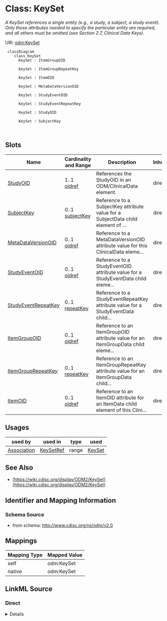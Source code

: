 # Class: KeySet


_A KeySet references a single entity (e.g., a study, a subject, a study event). Only those attributes needed to specify the particular entity are required, and all others must be omitted (see Section 2.7, Clinical Data Keys)._





URI: [odm:KeySet](http://www.cdisc.org/ns/odm/v2.0/KeySet)



```mermaid
 classDiagram
    class KeySet
      KeySet : ItemGroupOID
        
      KeySet : ItemGroupRepeatKey
        
      KeySet : ItemOID
        
      KeySet : MetaDataVersionOID
        
      KeySet : StudyEventOID
        
      KeySet : StudyEventRepeatKey
        
      KeySet : StudyOID
        
      KeySet : SubjectKey
        
      
```




<!-- no inheritance hierarchy -->


## Slots

| Name | Cardinality and Range | Description | Inheritance |
| ---  | --- | --- | --- |
| [StudyOID](StudyOID.md) | 1..1 <br/> [oidref](oidref.md) | References the StudyOID in an ODM/ClinicalData element. | direct |
| [SubjectKey](SubjectKey.md) | 0..1 <br/> [subjectKey](subjectKey.md) | Reference to a SubjectKey attribute value for a SubjectData child element of ... | direct |
| [MetaDataVersionOID](MetaDataVersionOID.md) | 0..1 <br/> [oidref](oidref.md) | Reference to a MetaDataVersionOID attribute value for this ClinicalData eleme... | direct |
| [StudyEventOID](StudyEventOID.md) | 0..1 <br/> [oidref](oidref.md) | Reference to a StudyEventOID attribute value for a StudyEventData child eleme... | direct |
| [StudyEventRepeatKey](StudyEventRepeatKey.md) | 0..1 <br/> [repeatKey](repeatKey.md) | Reference to a StudyEventRepeatKey attribute value for a StudyEventData child... | direct |
| [ItemGroupOID](ItemGroupOID.md) | 0..1 <br/> [oidref](oidref.md) | Reference to an ItemGroupOID attribute value for an ItemGroupData child eleme... | direct |
| [ItemGroupRepeatKey](ItemGroupRepeatKey.md) | 0..1 <br/> [repeatKey](repeatKey.md) | Reference to an ItemGroupRepeatKey attribute value for an ItemGroupData child... | direct |
| [ItemOID](ItemOID.md) | 0..1 <br/> [oidref](oidref.md) | Reference to an ItemOID attribute for an ItemData child element of this Clini... | direct |





## Usages

| used by | used in | type | used |
| ---  | --- | --- | --- |
| [Association](Association.md) | [KeySetRef](KeySetRef.md) | range | [KeySet](KeySet.md) |






## See Also

* [https://wiki.cdisc.org/display/ODM2/KeySet](https://wiki.cdisc.org/display/ODM2/KeySet)

## Identifier and Mapping Information







### Schema Source


* from schema: http://www.cdisc.org/ns/odm/v2.0





## Mappings

| Mapping Type | Mapped Value |
| ---  | ---  |
| self | odm:KeySet |
| native | odm:KeySet |





## LinkML Source

<!-- TODO: investigate https://stackoverflow.com/questions/37606292/how-to-create-tabbed-code-blocks-in-mkdocs-or-sphinx -->

### Direct

<details>
```yaml
name: KeySet
description: A KeySet references a single entity (e.g., a study, a subject, a study
  event). Only those attributes needed to specify the particular entity are required,
  and all others must be omitted (see Section 2.7, Clinical Data Keys).
from_schema: http://www.cdisc.org/ns/odm/v2.0
see_also:
- https://wiki.cdisc.org/display/ODM2/KeySet
slots:
- StudyOID
- SubjectKey
- MetaDataVersionOID
- StudyEventOID
- StudyEventRepeatKey
- ItemGroupOID
- ItemGroupRepeatKey
- ItemOID
slot_usage:
  StudyOID:
    name: StudyOID
    description: References the StudyOID in an ODM/ClinicalData element.
    comments:
    - Matches the Association/@StudyOID.
    domain_of:
    - Include
    - SourceItem
    - AdminData
    - MetaDataVersionRef
    - ReferenceData
    - ClinicalData
    - Association
    - KeySet
    range: oidref
    required: true
  SubjectKey:
    name: SubjectKey
    description: Reference to a SubjectKey attribute value for a SubjectData child
      element of this ClinicalData element.
    comments:
    - 'Optional

      Matches the SubjectKey attribute for a ClinicalData/SubjectData element.'
    domain_of:
    - SubjectData
    - KeySet
    range: subjectKey
  MetaDataVersionOID:
    name: MetaDataVersionOID
    description: Reference to a MetaDataVersionOID attribute value for this ClinicalData
      element.
    comments:
    - 'Optional

      Matches the MetaDataVersionOID attribute for this ClinicalData element.'
    domain_of:
    - Include
    - SourceItem
    - MetaDataVersionRef
    - ReferenceData
    - ClinicalData
    - Association
    - KeySet
    range: oidref
  StudyEventOID:
    name: StudyEventOID
    description: Reference to a StudyEventOID attribute value for a StudyEventData
      child element of this ClinicalData/SubjectData element.
    comments:
    - 'Optional

      Matches the StudyEventOID attribute for a StudyEventData child element of this
      ClinicalData/SubjectData element.'
    domain_of:
    - StudyEventRef
    - AbsoluteTimingConstraint
    - StudyEventData
    - KeySet
    range: oidref
  StudyEventRepeatKey:
    name: StudyEventRepeatKey
    description: Reference to a StudyEventRepeatKey attribute value for a StudyEventData
      child element of this ClinicalData/SubjectData/StudyEventData element.
    comments:
    - 'Optional

      Matches the StudyEventRepeatKey attribute for this ClinicalData/SubjectData/StudyEventData
      element.'
    domain_of:
    - StudyEventData
    - KeySet
    range: repeatKey
  ItemGroupOID:
    name: ItemGroupOID
    description: Reference to an ItemGroupOID attribute value for an ItemGroupData
      child element of this ClinicalData/SubjectData/StudyEventData element.
    comments:
    - 'Optional

      Matches the ItemGroupOID attribute for an ItemGroupData child of this ClinicalData/SubjectData/StudyEventData.'
    domain_of:
    - ItemGroupRef
    - SourceItem
    - ItemGroupData
    - KeySet
    range: oidref
  ItemGroupRepeatKey:
    name: ItemGroupRepeatKey
    description: Reference to an ItemGroupRepeatKey attribute value for an ItemGroupData
      child element of this ClinicalData/SubjectData/StudyEventData element.
    comments:
    - '(Optional

      Matches the ItemGroupRepeatKey value for this ClinicalData/SubjectData/StudyEventData/ItemGroupData
      element.'
    domain_of:
    - ItemGroupData
    - KeySet
    range: repeatKey
  ItemOID:
    name: ItemOID
    description: Reference to an ItemOID attribute for an ItemData child element of
      this ClinicalData/SubjectData/StudyEventData/ItemGroupData element.
    comments:
    - 'Optional

      Matches the ItemOID for an ItemData child of this ClinicalData/SubjectData/StudyEventData/ItemGroupData
      element.'
    domain_of:
    - ItemRef
    - SourceItem
    - RangeCheck
    - ItemData
    - KeySet
    range: oidref
class_uri: odm:KeySet

```
</details>

### Induced

<details>
```yaml
name: KeySet
description: A KeySet references a single entity (e.g., a study, a subject, a study
  event). Only those attributes needed to specify the particular entity are required,
  and all others must be omitted (see Section 2.7, Clinical Data Keys).
from_schema: http://www.cdisc.org/ns/odm/v2.0
see_also:
- https://wiki.cdisc.org/display/ODM2/KeySet
slot_usage:
  StudyOID:
    name: StudyOID
    description: References the StudyOID in an ODM/ClinicalData element.
    comments:
    - Matches the Association/@StudyOID.
    domain_of:
    - Include
    - SourceItem
    - AdminData
    - MetaDataVersionRef
    - ReferenceData
    - ClinicalData
    - Association
    - KeySet
    range: oidref
    required: true
  SubjectKey:
    name: SubjectKey
    description: Reference to a SubjectKey attribute value for a SubjectData child
      element of this ClinicalData element.
    comments:
    - 'Optional

      Matches the SubjectKey attribute for a ClinicalData/SubjectData element.'
    domain_of:
    - SubjectData
    - KeySet
    range: subjectKey
  MetaDataVersionOID:
    name: MetaDataVersionOID
    description: Reference to a MetaDataVersionOID attribute value for this ClinicalData
      element.
    comments:
    - 'Optional

      Matches the MetaDataVersionOID attribute for this ClinicalData element.'
    domain_of:
    - Include
    - SourceItem
    - MetaDataVersionRef
    - ReferenceData
    - ClinicalData
    - Association
    - KeySet
    range: oidref
  StudyEventOID:
    name: StudyEventOID
    description: Reference to a StudyEventOID attribute value for a StudyEventData
      child element of this ClinicalData/SubjectData element.
    comments:
    - 'Optional

      Matches the StudyEventOID attribute for a StudyEventData child element of this
      ClinicalData/SubjectData element.'
    domain_of:
    - StudyEventRef
    - AbsoluteTimingConstraint
    - StudyEventData
    - KeySet
    range: oidref
  StudyEventRepeatKey:
    name: StudyEventRepeatKey
    description: Reference to a StudyEventRepeatKey attribute value for a StudyEventData
      child element of this ClinicalData/SubjectData/StudyEventData element.
    comments:
    - 'Optional

      Matches the StudyEventRepeatKey attribute for this ClinicalData/SubjectData/StudyEventData
      element.'
    domain_of:
    - StudyEventData
    - KeySet
    range: repeatKey
  ItemGroupOID:
    name: ItemGroupOID
    description: Reference to an ItemGroupOID attribute value for an ItemGroupData
      child element of this ClinicalData/SubjectData/StudyEventData element.
    comments:
    - 'Optional

      Matches the ItemGroupOID attribute for an ItemGroupData child of this ClinicalData/SubjectData/StudyEventData.'
    domain_of:
    - ItemGroupRef
    - SourceItem
    - ItemGroupData
    - KeySet
    range: oidref
  ItemGroupRepeatKey:
    name: ItemGroupRepeatKey
    description: Reference to an ItemGroupRepeatKey attribute value for an ItemGroupData
      child element of this ClinicalData/SubjectData/StudyEventData element.
    comments:
    - '(Optional

      Matches the ItemGroupRepeatKey value for this ClinicalData/SubjectData/StudyEventData/ItemGroupData
      element.'
    domain_of:
    - ItemGroupData
    - KeySet
    range: repeatKey
  ItemOID:
    name: ItemOID
    description: Reference to an ItemOID attribute for an ItemData child element of
      this ClinicalData/SubjectData/StudyEventData/ItemGroupData element.
    comments:
    - 'Optional

      Matches the ItemOID for an ItemData child of this ClinicalData/SubjectData/StudyEventData/ItemGroupData
      element.'
    domain_of:
    - ItemRef
    - SourceItem
    - RangeCheck
    - ItemData
    - KeySet
    range: oidref
attributes:
  StudyOID:
    name: StudyOID
    description: References the StudyOID in an ODM/ClinicalData element.
    comments:
    - Matches the Association/@StudyOID.
    from_schema: http://www.cdisc.org/ns/odm/v2.0
    rank: 1000
    alias: StudyOID
    owner: KeySet
    domain_of:
    - Include
    - SourceItem
    - AdminData
    - MetaDataVersionRef
    - ReferenceData
    - ClinicalData
    - Association
    - KeySet
    range: oidref
    required: true
  SubjectKey:
    name: SubjectKey
    description: Reference to a SubjectKey attribute value for a SubjectData child
      element of this ClinicalData element.
    comments:
    - 'Optional

      Matches the SubjectKey attribute for a ClinicalData/SubjectData element.'
    from_schema: http://www.cdisc.org/ns/odm/v2.0
    rank: 1000
    alias: SubjectKey
    owner: KeySet
    domain_of:
    - SubjectData
    - KeySet
    range: subjectKey
  MetaDataVersionOID:
    name: MetaDataVersionOID
    description: Reference to a MetaDataVersionOID attribute value for this ClinicalData
      element.
    comments:
    - 'Optional

      Matches the MetaDataVersionOID attribute for this ClinicalData element.'
    from_schema: http://www.cdisc.org/ns/odm/v2.0
    rank: 1000
    alias: MetaDataVersionOID
    owner: KeySet
    domain_of:
    - Include
    - SourceItem
    - MetaDataVersionRef
    - ReferenceData
    - ClinicalData
    - Association
    - KeySet
    range: oidref
  StudyEventOID:
    name: StudyEventOID
    description: Reference to a StudyEventOID attribute value for a StudyEventData
      child element of this ClinicalData/SubjectData element.
    comments:
    - 'Optional

      Matches the StudyEventOID attribute for a StudyEventData child element of this
      ClinicalData/SubjectData element.'
    from_schema: http://www.cdisc.org/ns/odm/v2.0
    rank: 1000
    alias: StudyEventOID
    owner: KeySet
    domain_of:
    - StudyEventRef
    - AbsoluteTimingConstraint
    - StudyEventData
    - KeySet
    range: oidref
  StudyEventRepeatKey:
    name: StudyEventRepeatKey
    description: Reference to a StudyEventRepeatKey attribute value for a StudyEventData
      child element of this ClinicalData/SubjectData/StudyEventData element.
    comments:
    - 'Optional

      Matches the StudyEventRepeatKey attribute for this ClinicalData/SubjectData/StudyEventData
      element.'
    from_schema: http://www.cdisc.org/ns/odm/v2.0
    rank: 1000
    alias: StudyEventRepeatKey
    owner: KeySet
    domain_of:
    - StudyEventData
    - KeySet
    range: repeatKey
  ItemGroupOID:
    name: ItemGroupOID
    description: Reference to an ItemGroupOID attribute value for an ItemGroupData
      child element of this ClinicalData/SubjectData/StudyEventData element.
    comments:
    - 'Optional

      Matches the ItemGroupOID attribute for an ItemGroupData child of this ClinicalData/SubjectData/StudyEventData.'
    from_schema: http://www.cdisc.org/ns/odm/v2.0
    rank: 1000
    alias: ItemGroupOID
    owner: KeySet
    domain_of:
    - ItemGroupRef
    - SourceItem
    - ItemGroupData
    - KeySet
    range: oidref
  ItemGroupRepeatKey:
    name: ItemGroupRepeatKey
    description: Reference to an ItemGroupRepeatKey attribute value for an ItemGroupData
      child element of this ClinicalData/SubjectData/StudyEventData element.
    comments:
    - '(Optional

      Matches the ItemGroupRepeatKey value for this ClinicalData/SubjectData/StudyEventData/ItemGroupData
      element.'
    from_schema: http://www.cdisc.org/ns/odm/v2.0
    rank: 1000
    alias: ItemGroupRepeatKey
    owner: KeySet
    domain_of:
    - ItemGroupData
    - KeySet
    range: repeatKey
  ItemOID:
    name: ItemOID
    description: Reference to an ItemOID attribute for an ItemData child element of
      this ClinicalData/SubjectData/StudyEventData/ItemGroupData element.
    comments:
    - 'Optional

      Matches the ItemOID for an ItemData child of this ClinicalData/SubjectData/StudyEventData/ItemGroupData
      element.'
    from_schema: http://www.cdisc.org/ns/odm/v2.0
    rank: 1000
    alias: ItemOID
    owner: KeySet
    domain_of:
    - ItemRef
    - SourceItem
    - RangeCheck
    - ItemData
    - KeySet
    range: oidref
class_uri: odm:KeySet

```
</details>